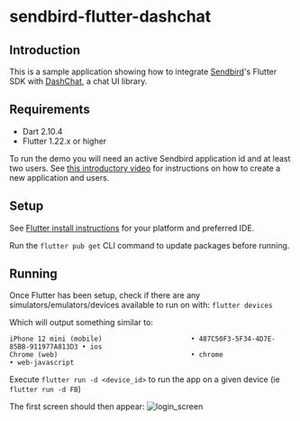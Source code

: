 # sendbird-flutter-dashchat

## Introduction
This is a sample application showing how to integrate [Sendbird](https://sendbird.com)'s Flutter SDK with [DashChat](https://pub.dev/packages/dash_chat), a chat UI library.

## Requirements
- Dart 2.10.4
- Flutter 1.22.x or higher

To run the demo you will need an active Sendbird application id and at least two users. See [this introductory video](https://www.youtube.com/watch?v=QCS0eyO2Q3U) for instructions on how to create a new application and users.

## Setup
See [Flutter install instructions](https://flutter.dev/docs/get-started/install) for your platform and preferred IDE.

Run the `flutter pub get` CLI command to update packages before running.

## Running
Once Flutter has been setup, check if there are any simulators/emulators/devices available to run on with:
`flutter devices`

Which will output something similar to:
```
iPhone 12 mini (mobile)                      • 487C50F3-5F34-4D7E-85BB-911977A813D3 • ios
Chrome (web)                                 • chrome                               • web-javascript
```

Execute `flutter run -d <device_id>` to run the app on a given device (ie `flutter run -d FB`)

The first screen should then appear:
![login_screen](https://user-images.githubusercontent.com/83082691/116323395-bd5c8680-a772-11eb-96dd-cd1ebeb59caa.png)
